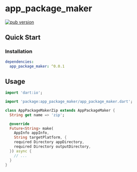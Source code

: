 # app_package_maker

[![pub version][pub-image]][pub-url]

[pub-image]: https://img.shields.io/pub/v/app_package_maker.svg
[pub-url]: https://pub.dev/packages/app_package_maker

## Quick Start

### Installation

```yaml
dependencies:
  app_package_maker: ^0.0.1
```

## Usage

```dart
import 'dart:io';

import 'package:app_package_maker/app_package_maker.dart';

class AppPackageMakerZip extends AppPackageMaker {
  String get name => 'zip';

  @override
  Future<String> make(
    AppInfo appInfo,
    String targetPlatform, {
    required Directory appDirectory,
    required Directory outputDirectory,
  }) async {
    // ...
  }
}
```
